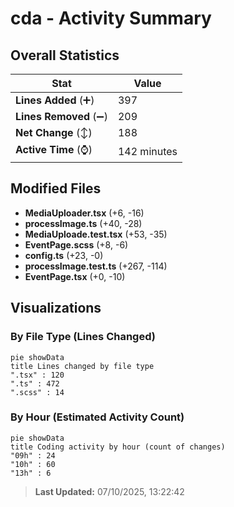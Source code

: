 # cda - Activity Summary 

## Overall Statistics

| Stat                   | Value                                                             |
| ---------------------- | ----------------------------------------------------------------- |
| **Lines Added** (➕)   | 397                                          |
| **Lines Removed** (➖) | 209                                        |
| **Net Change** (↕)    | 188                |
| **Active Time** (⌚)   | 142 minutes |


## Modified Files
- **MediaUploader.tsx** (+6, -16)
- **processImage.ts** (+40, -28)
- **MediaUploade.test.tsx** (+53, -35)
- **EventPage.scss** (+8, -6)
- **config.ts** (+23, -0)
- **processImage.test.ts** (+267, -114)
- **EventPage.tsx** (+0, -10)

## Visualizations

### By File Type (Lines Changed)

```mermaid
pie showData
title Lines changed by file type
".tsx" : 120
".ts" : 472
".scss" : 14
```

### By Hour (Estimated Activity Count)

```mermaid
pie showData
title Coding activity by hour (count of changes)
"09h" : 24
"10h" : 60
"13h" : 6
```


> **Last Updated:** 07/10/2025, 13:22:42